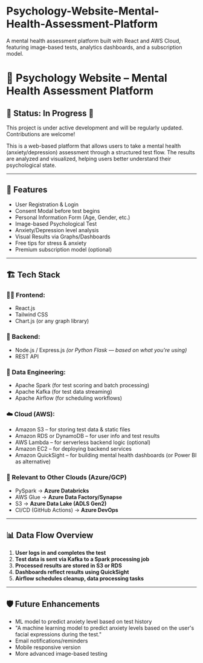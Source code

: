 

# Psychology-Website-Mental-Health-Assessment-Platform
A mental health assessment platform built with React and AWS Cloud, featuring image-based tests, analytics dashboards, and a subscription model.

# 🧠 Psychology Website – Mental Health Assessment Platform

## 📌 Status: In Progress 🚧

This project is under active development and will be regularly updated. Contributions are welcome!

This is a web-based platform that allows users to take a mental health (anxiety/depression) assessment through a structured test flow. The results are analyzed and visualized, helping users better understand their psychological state.

---

## 🚀 Features

- User Registration & Login
- Consent Modal before test begins
- Personal Information Form (Age, Gender, etc.)
- Image-based Psychological Test
- Anxiety/Depression level analysis
- Visual Results via Graphs/Dashboards
- Free tips for stress & anxiety
- Premium subscription model (optional)

---

## 🏗️ Tech Stack

### 👨‍💻 Frontend:
- React.js
- Tailwind CSS
- Chart.js (or any graph library)

### 🔧 Backend:
- Node.js / Express.js *(or Python Flask — based on what you're using)*
- REST API

### 🧠 Data Engineering:
- Apache Spark (for test scoring and batch processing)
- Apache Kafka (for test data streaming)
- Apache Airflow (for scheduling workflows)

### ☁️ Cloud (AWS):
- Amazon S3 – for storing test data & static files
- Amazon RDS or DynamoDB – for user info and test results
- AWS Lambda – for serverless backend logic (optional)
- Amazon EC2 – for deploying backend services
- Amazon QuickSight – for building mental health dashboards (or Power BI as alternative)

### 🔄 Relevant to Other Clouds (Azure/GCP)  
- PySpark → **Azure Databricks**  
- AWS Glue → **Azure Data Factory/Synapse**  
- S3 → **Azure Data Lake (ADLS Gen2)**  
- CI/CD (GitHub Actions) → **Azure DevOps**  

---

## 📊 Data Flow Overview

1. **User logs in and completes the test**
2. **Test data is sent via Kafka to a Spark processing job**
3. **Processed results are stored in S3 or RDS**
4. **Dashboards reflect results using QuickSight**
5. **Airflow schedules cleanup, data processing tasks**

---

## 🛡️ Future Enhancements

- ML model to predict anxiety level based on test history
- "A machine learning model to predict anxiety levels based on the user's facial expressions during the test."
- Email notifications/reminders
- Mobile responsive version
- More advanced image-based testing


